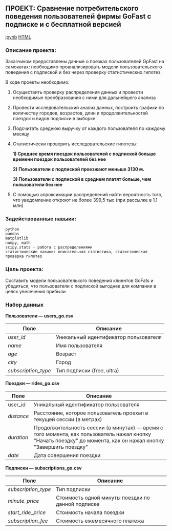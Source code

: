 ##   ПРОЕКТ: Сравнение потребительского поведения пользователей фирмы GoFast c подписке и с бесплатной версией
[ipynb](https://github.com/VanessI11/MyPortfolio/blob/main/Scooters_subscription/Scooters.ipynb)
[HTML](https://disk.yandex.ru/d/Bbu8mJbdq5iVxQ)

### Описание проекта:

Заказчиком предоставлены данные о поезках пользователей GpFast на самокатах: необходимо проанализировать модели пользовательского поведения с подпиской и без через проверку статистических гипотез. 

В ходе проекты необходимо:
1. Осуществить проверку распределения данных и провести необходимые преобразования с ними для дальнейшего анализа
2. Провести исследовательский анализ данных, построить графики по количеству городов, возрастов, длин и продолжительностей поездок и видов подписки в выборке 
3. Подсчитать среднюю выручку от каждого пользователя по каждому месяцу
4. Статистически проверить исследовательские гипотезы:

      **1) Среднее время поездок пользователей с подпиской больше времени поездок пользователей без нее**
      
      **2) Пользователи с подпиской проезжают меньше 3130 м.**
      
      **3) Пользователи с подпиской в среднем платят больше, чем пользователи без нее**
5. С помощью апроксимации распределений найти вероятность того, что уведомление откроют не более 399,5 тыс (при рассылке в 1.1 млн)

### Задействованные навыки: 
    python
    pandas
    matplotlib
    numpy, math
    scipy.stats - работа с распределениями 
    статистические навыки: описательная статистика, статистическая проверка гипотез
### Цель проекта: 

Составить модели пользователького поведения клиентов GoFats и убедиться, что пользователи с подпиской выгоднее для компании в целях увелечения прибыли 

### Набор данных

**Пользователи — users_go.csv**

| Поле | Описание |
|------|----------|
| *user_id* | Уникальный идентификатор пользователя |
| *name* | Имя пользователя |
| *age* | Возраст |
| *city* | Город |
| *subscription_type* | Тип подписки (free, ultra) |

**Поездки — rides_go.csv**

| Поле | Описание |
|------|----------|
| user_id | Уникальный идентификатор пользователя |
| *distance* | Расстояние, которое пользователь проехал в текущей сессии (в метрах) |
| *duration* | Продолжительность сессии (в минутах) — время с того момента, как пользователь нажал кнопку "Начать поездку" до момента, как он нажал кнопку "Завершить поездку" |
| *date* | Дата совершения поездки |

**Подписки — subscriptions_go.csv**

| Поле | Описание |
|------|----------|
| *subscription_type* | Тип подписки |
| *minute_price* | Стоимость одной минуты поездки по данной подписке |
| *start_ride_price* | Стоимость начала поездки |
| *subscription_fee* | Стоимость ежемесячного платежа |
